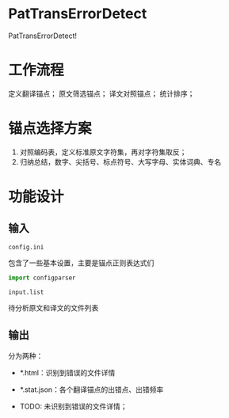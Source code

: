 # PatTransErrorDetect
PatTransErrorDetect!

# 工作流程
定义翻译锚点；
原文筛选锚点；
译文对照锚点；
统计排序；

# 锚点选择方案
1. 对照编码表，定义标准原文字符集，再对字符集取反；
2. 归纳总结，数字、尖括号、标点符号、大写字母、实体词典、专名

# 功能设计

## 输入

`config.ini`

包含了一些基本设置，主要是锚点正则表达式们

```python
import configparser
```

`input.list`

待分析原文和译文的文件列表

## 输出

分为两种：

* *.html：识别到错误的文件详情

* *.stat.json：各个翻译锚点的出错点、出错频率

* TODO: 未识别到错误的文件详情；